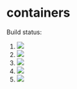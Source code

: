 # containers

Build status:

1. [![](https://github.com/amyyu116/containers/workflows/tests-fibonacci/badge.svg)](https://github.com/amyyu116/containers/actions?query=workflow%3Atests-fibonacci)
1. [![](https://github.com/amyyu116/containers/workflows/tests-range/badge.svg)](https://github.com/amyyu116/containers/actions?query=workflow%3Atests-range)
1. [![](https://github.com/amyyu116/containers/workflows/tests-BST/badge.svg)](https://github.com/amyyu116/containers/actions?query=workflow%3Atests-BST)
1. [![](https://github.com/amyyu116/containers/workflows/tests-BinaryTree/badge.svg)](https://github.com/amyyu116/containers/actions?query=workflow%3Atests-BinaryTree)
1. [![](https://github.com/amyyu116/containers/workflows/tests-Heap/badge.svg)](https://github.com/amyyu116/containers/actions?query=workflow%3Atests-Heap)
